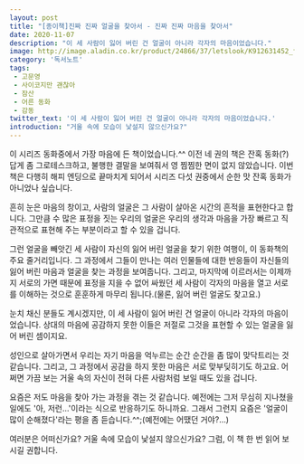 ```yaml
---
layout: post
title: "[종이책]진짜 진짜 얼굴을 찾아서 - 진짜 진짜 마음을 찾아서"
date: 2020-11-07
description: "이 세 사람이 잃어 버린 건 얼굴이 아니라 각자의 마음이었습니다."
image: http://image.aladin.co.kr/product/24866/37/letslook/K912631452_f.jpg
category: '독서노트'
tags: 
 - 고문영
 - 사이코지만 괜찮아
 - 잠산
 - 어른 동화
 - 감동
twitter_text: '이 세 사람이 잃어 버린 건 얼굴이 아니라 각자의 마음이었습니다.'
introduction: "거울 속에 모습이 낯설지 않으신가요?"
---
```


이 시리즈 동화중에서 가장 마음에 든 책이었습니다.^^ 이전 네 권의 책은 잔혹 동화(?) 답게 좀 그로테스크하고, 불행한 결말을 보여줘서 영 찜찜한 면이 없지 않았습니다. 이번 책은 다행히 해피 엔딩으로 끝마치게 되어서 시리즈 다섯 권중에서 순한 맛 잔혹 동화가 아니었나 싶습니다.

흔히 눈은 마음의 창이고, 사람의 얼굴은 그 사람이 살아온 시간의 흔적을 표현한다고 합니다. 그만큼 수 많은 표정을 짓는 우리의 얼굴은 우리의 생각과 마음을 가장 빠르고 직관적으로 표현해 주는 부분이라고 할 수 있을 겁니다.

그런 얼굴을 빼앗긴 세 사람이 자신의 잃어 버린 얼굴을 찾기 위한 여행이, 이 동화책의 주요 줄거리입니다. 그 과정에서 그들이 만나는 여러 인물들에 대한 반응들이 자신들의 잃어 버린 마음과 얼굴을 찾는 과정을 보여줍니다. 그리고, 마지막에 이르러서는 이제까지 서로의 가면 때문에 표정을 지을 수 없어 싸웠던 세 사람이 각자의 마음을 열고 서로를 이해하는 것으로 훈훈하게 마무리 됩니다.(물론, 잃어 버린 얼굴도 찾고요.)

눈치 채신 분들도 계시겠지만, 이 세 사람이 잃어 버린 건 얼굴이 아니라 각자의 마음이었습니다. 상대의 마음에 공감하지 못한 이들은 저절로 그것을 표현할 수 있는 얼굴을 잃어 버린 셈이지요.

성인으로 살아가면서 우리는 자기 마음을 억누르는 순간 순간을 좀 많이 맞닥트리는 것 같습니다. 그리고, 그 과정에서 공감을 하지 못한 마음은 서로 맞부딪히기도 하고요. 어쩌면 가끔 보는 거울 속의 자신이 전혀 다른 사람처럼 보일 때도 있을 겁니다.

요즘은 저도 마음을 찾아 가는 과정을 겪는 것 같습니다. 예전에는 그저 무심히 지나쳤을 일에도 '아, 저런...'이라는 식으로 반응하기도 하니까요. 그래서 그런지 요즘은 '얼굴이 많이 순해졌다'라는 평을 좀 듣습니다.^^;(예전에는 어땠던 거야?...)

여러분은 어떠신가요? 
거울 속에 모습이 낯설지 않으신가요?
그럼, 이 책 한 번 읽어 보시길 권합니다.